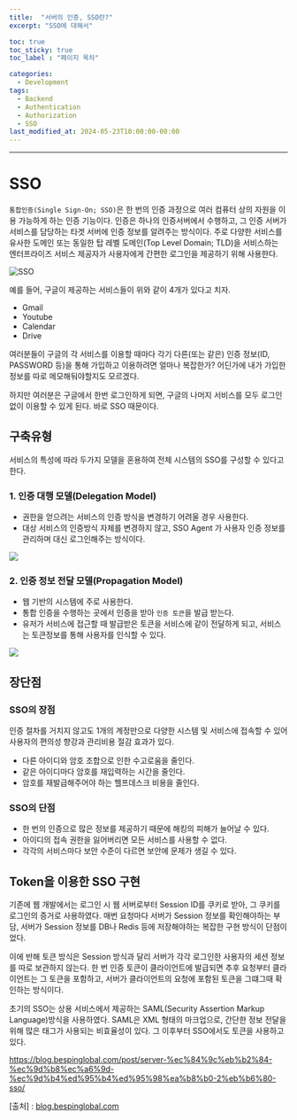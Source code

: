 ```yaml
---
title:  "서버의 인증, SSO란?"
excerpt: "SSO에 대해서"

toc: true
toc_sticky: true
toc_label : "페이지 목차"

categories:
  - Development
tags:
  - Backend
  - Authentication
  - Authorization
  - SSO
last_modified_at: 2024-05-23T10:00:00-00:00
---
```

------------

# SSO

`통합인증(Single Sign-On; SSO)`은 한 번의 인증 과정으로 여러 컴퓨터 상의 자원을 이용 가능하게 하는 인증 기능이다. 인증은 하나의 인증서버에서 수행하고, 그 인증 서버가 서비스를 담당하는 타겟 서버에 인증 정보를 알려주는 방식이다. 주로 다양한 서비스를 유사한 도메인 또는 동일한 탑 레벨 도메인(Top Level Domain; TLD)을 서비스하는 엔터프라이즈 서비스 제공자가 사용자에게 간편한 로그인을 제공하기 위해 사용한다.

![SSO](https://i0.wp.com/bespin-wordpress-bucket.s3.ap-northeast-2.amazonaws.com/wp-content/uploads/2022/06/%EA%B7%B8%EB%A6%BC5.png?resize=557%2C263&ssl=1)

예를 들어, 구글이 제공하는 서비스들이 위와 같이 4개가 있다고 치자.

- Gmail
- Youtube
- Calendar
- Drive

여러분들이 구글의 각 서비스를 이용할 때마다 각기 다른(또는 같은) 인증 정보(ID, PASSWORD 등)을 통해 가입하고 이용하려면 얼마나 복잡한가? 어딘가에 내가 가입한 정보를 따로 메모해둬야할지도 모르겠다.

하지만 여러분은 구글에서 한번 로그인하게 되면, 구글의 나머지 서비스를 모두 로그인 없이 이용할 수 있게 된다. 바로 SSO 때문이다.

## 구축유형

서비스의 특성에 따라 두가지 모델을 혼용하여 전체 시스템의 SSO를 구성할 수 있다고 한다.

### 1. 인증 대행 모델(Delegation Model)

- 권한을 얻으려는 서비스의 인증 방식을 변경하기 어려울 경우 사용한다.
- 대상 서비스의 인증방식 자체를 변경하지 않고, SSO Agent 가 사용자 인증 정보를 관리하며 대신 로그인해주는 방식이다.

![](https://i0.wp.com/bespin-wordpress-bucket.s3.ap-northeast-2.amazonaws.com/wp-content/uploads/2022/06/%EA%B7%B8%EB%A6%BC6.png?resize=533%2C302&ssl=1)

### 2. 인증 정보 전달 모델(Propagation Model)

- 웹 기반의 시스템에 주로 사용한다.
- 통합 인증을 수행하는 곳에서 인증을 받아 `인증 토큰`을 발급 받는다.
- 유저가 서비스에 접근할 때 발급받은 토큰을 서비스에 같이 전달하게 되고, 서비스는 토큰정보를 통해 사용자를 인식할 수 있다.

![](https://i0.wp.com/bespin-wordpress-bucket.s3.ap-northeast-2.amazonaws.com/wp-content/uploads/2022/06/%EA%B7%B8%EB%A6%BC7.png?resize=493%2C302&ssl=1)


## 장단점

### SSO의 장점

인증 절차를 거치지 않고도 1개의 계정만으로 다양한 시스템 및 서비스에 접속할 수 있어 사용자의 편의성 향강과 관리비용 절감 효과가 있다.

- 다른 아이디와 암호 조합으로 인한 수고로움을 줄인다.
- 같은 아이디마다 암호를 재입력하는 시간을 줄인다.
- 암호를 재발급해주어야 하는 헬프데스크 비용을 줄인다.

### SSO의 단점

- 한 번의 인증으로 많은 정보를 제공하기 때문에 해킹의 피해가 늘어날 수 있다.
- 아이디의 접속 권한을 잃어버리면 모든 서비스를 사용할 수 없다.
- 각각의 서비스마다 보안 수준이 다르면 보안에 문제가 생길 수 있다.

## Token을 이용한 SSO 구현

기존에 웹 개발에서는 로그인 시 웹 서버로부터 Session ID를 쿠키로 받아, 그 쿠키를 로그인의 증거로 사용하였다. 매번 요청마다 서버가 Session 정보를 확인해야하는 부담, 서버가 Session 정보를 DB나 Redis 등에 저장해야하는 복잡한 구현 방식이 단점이었다.

이에 반해 토큰 방식은 Session 방식과 달리 서버가 각각 로그인한 사용자의 세션 정보를 따로 보관하지 않는다. 한 번 인증 토큰이 클라이언트에 발급되면 추후 요청부터 클라이언트는 그 토큰을 포함하고, 서버가 클라이언트의 요청에 포함된 토큰을 그떄그때 확인하는 방식이다.

초기의 SSO는 상용 서비스에서 제공하는 SAML(Security Assertion Markup Language)방식을 사용하였다. SAML은 XML 형태의 마크업으로, 간단한 정보 전달을 위해 많은 태그가 사용되는 비효율성이 있다. 그 이후부터 SSO에서도 토큰을 사용하고 있다.

https://blog.bespinglobal.com/post/server-%ec%84%9c%eb%b2%84-%ec%9d%b8%ec%a6%9d-%ec%9d%b4%ed%95%b4%ed%95%98%ea%b8%b0-2%eb%b6%80-sso/

[출처] : [blog.bespinglobal.com](https://blog.bespinglobal.com/post/server-%ec%84%9c%eb%b2%84-%ec%9d%b8%ec%a6%9d-%ec%9d%b4%ed%95%b4%ed%95%98%ea%b8%b0-2%eb%b6%80-sso/)